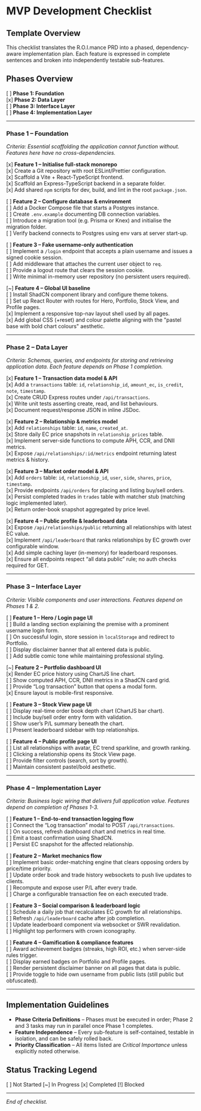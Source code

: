 MVP Development Checklist
=========================

Template Overview
-----------------
This checklist translates the R.O.I.mance PRD into a phased, dependency-aware implementation plan. Each feature is expressed in complete sentences and broken into independently testable sub-features.

Phases Overview
---------------
[ ] **Phase 1: Foundation**  
[x] **Phase 2: Data Layer**  
[ ] **Phase 3: Interface Layer**  
[ ] **Phase 4: Implementation Layer**

---
### Phase 1 – Foundation
*Criteria: Essential scaffolding the application cannot function without. Features here have no cross-dependencies.*

[x] **Feature 1 – Initialise full-stack monorepo**  
  [x] Create a Git repository with root ESLint/Prettier configuration.  
  [x] Scaffold a Vite + React-TypeScript frontend.  
  [x] Scaffold an Express-TypeScript backend in a separate folder.  
  [x] Add shared `npm` scripts for dev, build, and lint in the root `package.json`.

[ ] **Feature 2 – Configure database & environment**  
  [ ] Add a Docker Compose file that starts a Postgres instance.  
  [ ] Create `.env.example` documenting DB connection variables.  
  [ ] Introduce a migration tool (e.g. Prisma or Knex) and initialise the migration folder.  
  [ ] Verify backend connects to Postgres using env vars at server start-up.

[ ] **Feature 3 – Fake username-only authentication**  
  [ ] Implement a `/login` endpoint that accepts a plain username and issues a signed cookie session.  
  [ ] Add middleware that attaches the current user object to `req`.  
  [ ] Provide a logout route that clears the session cookie.  
  [ ] Write minimal in-memory user repository (no persistent users required).

[~] **Feature 4 – Global UI baseline**  
  [ ] Install ShadCN component library and configure theme tokens.  
  [ ] Set up React Router with routes for Hero, Portfolio, Stock View, and Profile pages.  
  [x] Implement a responsive top-nav layout shell used by all pages.  
  [x] Add global CSS (+reset) and colour palette aligning with the "pastel base with bold chart colours" aesthetic.

---
### Phase 2 – Data Layer
*Criteria: Schemas, queries, and endpoints for storing and retrieving application data. Each feature depends on Phase 1 completion.*

[x] **Feature 1 – Transaction data model & API**  
  [x] Add a `transactions` table: `id`, `relationship_id`, `amount_ec`, `is_credit`, `note`, `timestamp`.  
  [x] Create CRUD Express routes under `/api/transactions`.  
  [x] Write unit tests asserting create, read, and list behaviours.  
  [x] Document request/response JSON in inline JSDoc.

[x] **Feature 2 – Relationship & metrics model**  
  [x] Add `relationships` table: `id`, `name`, `created_at`.  
  [x] Store daily EC price snapshots in `relationship_prices` table.  
  [x] Implement server-side functions to compute APH, CCR, and DNII metrics.  
  [x] Expose `/api/relationships/:id/metrics` endpoint returning latest metrics & history.

[x] **Feature 3 – Market order model & API**  
  [x] Add `orders` table: `id`, `relationship_id`, `user`, `side`, `shares`, `price`, `timestamp`.  
  [x] Provide endpoints `/api/orders` for placing and listing buy/sell orders.  
  [x] Persist completed trades in `trades` table with matcher stub (matching logic implemented later).  
  [x] Return order-book snapshot aggregated by price level.

[x] **Feature 4 – Public profile & leaderboard data**  
  [x] Expose `/api/relationships/public` returning all relationships with latest EC value.  
  [x] Implement `/api/leaderboard` that ranks relationships by EC growth over configurable window.  
  [x] Add simple caching layer (in-memory) for leaderboard responses.  
  [x] Ensure all endpoints respect “all data public” rule; no auth checks required for GET.

---
### Phase 3 – Interface Layer
*Criteria: Visible components and user interactions. Features depend on Phases 1 & 2.*

[ ] **Feature 1 – Hero / Login page UI**  
  [ ] Build a landing section explaining the premise with a prominent username login form.  
  [ ] On successful login, store session in `localStorage` and redirect to Portfolio.  
  [ ] Display disclaimer banner that all entered data is public.  
  [ ] Add subtle comic tone while maintaining professional styling.

[~] **Feature 2 – Portfolio dashboard UI**  
  [x] Render EC price history using ChartJS line chart.  
  [ ] Show computed APH, CCR, DNII metrics in a ShadCN card grid.  
  [ ] Provide “Log transaction” button that opens a modal form.  
  [x] Ensure layout is mobile-first responsive.

[ ] **Feature 3 – Stock View page UI**  
  [ ] Display real-time order book depth chart (ChartJS bar chart).  
  [ ] Include buy/sell order entry form with validation.  
  [ ] Show user’s P/L summary beneath the chart.  
  [ ] Present leaderboard sidebar with top relationships.

[ ] **Feature 4 – Public profile page UI**  
  [ ] List all relationships with avatar, EC trend sparkline, and growth ranking.  
  [ ] Clicking a relationship opens its Stock View page.  
  [ ] Provide filter controls (search, sort by growth).  
  [ ] Maintain consistent pastel/bold aesthetic.

---
### Phase 4 – Implementation Layer
*Criteria: Business logic wiring that delivers full application value. Features depend on completion of Phases 1-3.*

[ ] **Feature 1 – End-to-end transaction logging flow**  
  [ ] Connect the “Log transaction” modal to POST `/api/transactions`.  
  [ ] On success, refresh dashboard chart and metrics in real time.  
  [ ] Emit a toast confirmation using ShadCN.  
  [ ] Persist EC snapshot for the affected relationship.

[ ] **Feature 2 – Market mechanics flow**  
  [ ] Implement basic order-matching engine that clears opposing orders by price/time priority.  
  [ ] Update order book and trade history websockets to push live updates to clients.  
  [ ] Recompute and expose user P/L after every trade.  
  [ ] Charge a configurable transaction fee on each executed trade.

[ ] **Feature 3 – Social comparison & leaderboard logic**  
  [ ] Schedule a daily job that recalculates EC growth for all relationships.  
  [ ] Refresh `/api/leaderboard` cache after job completion.  
  [ ] Update leaderboard component via websocket or SWR revalidation.  
  [ ] Highlight top performers with crown iconography.

[ ] **Feature 4 – Gamification & compliance features**  
  [ ] Award achievement badges (streaks, high ROI, etc.) when server-side rules trigger.  
  [ ] Display earned badges on Portfolio and Profile pages.  
  [ ] Render persistent disclaimer banner on all pages that data is public.  
  [ ] Provide toggle to hide own username from public lists (still public but obfuscated).

---
Implementation Guidelines
------------------------
* **Phase Criteria Definitions** – Phases must be executed in order; Phase 2 and 3 tasks may run in parallel once Phase 1 completes.
* **Feature Independence** – Every sub-feature is self-contained, testable in isolation, and can be safely rolled back.
* **Priority Classification** – All items listed are *Critical Importance* unless explicitly noted otherwise.

Status Tracking Legend
----------------------
[ ] Not Started   [~] In Progress   [x] Completed   [!] Blocked

---
*End of checklist.* 